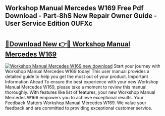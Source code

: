 ## Workshop Manual Mercedes W169 Free Pdf Download - Part-8hS New Repair Owner Guide - User Service Edition 0UFXc

# <h2><a href="http://bc77230.oget.top/?id=Workshop+Manual+Mercedes+W169">🔗Download New 👉🔴 Workshop Manual Mercedes W169</a></h2>

[![Workshop Manual Mercedes W169 new download](https://i.imgur.com/5g1atiW.png)](http://bc77230.oget.top/?id=Workshop+Manual+Mercedes+W169)
Start your journey with Workshop Manual Mercedes W169 today! This user manual provides a detailed guide to help you get the most out of your product. Important Information Ahead To ensure the best experience with your new Workshop Manual Mercedes W169, please take a moment to review this manual thoroughly. With features like list of features, your new Workshop Manual Mercedes W169 empowers you to achieve exceptional results. Your Feedback Matters Workshop Manual Mercedes W169. We value your feedback and are committed to providing exceptional customer service.

